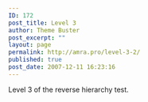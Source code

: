 ```yaml
---
ID: 172
post_title: Level 3
author: Theme Buster
post_excerpt: ""
layout: page
permalink: http://amra.pro/level-3-2/
published: true
post_date: 2007-12-11 16:23:16
---
```

Level 3 of the reverse hierarchy test.